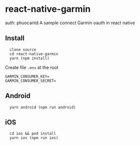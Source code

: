 # react-native-garmin
auth: phuocantd
A sample connect Garmin oauth in react native

## Install
```
  clone source
  cd react-native-garmin
  yarn (npm install)
```

Create file `.env` at the root
```.env
GARMIN_CONSUMER_KEY=
GARMIN_CONSUMER_SECRET=
```

## Android
```
  yarn android (npm run android)
```

## iOS
```
  cd ios && pod install
  yarn ios (npm run ios)
```
